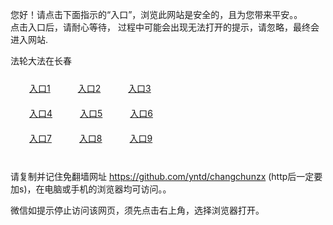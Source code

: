 您好！请点击下面指示的“入口”，浏览此网站是安全的，且为您带来平安。。 <br/>
点击入口后，请耐心等待， 过程中可能会出现无法打开的提示，请忽略，最终会进入网站. </br>

法轮大法在长春<br/>
<div style="padding:10px"><a style="margin:20px" target="_blank" href="https://d1hbfz1gl23p6p.cloudfront.net/2Qpsp?fhknfx" id="ccLink1" rel="nofollow">入口1</a> <a target="_blank" style="margin:20px" href="https://d742v2lul51gk.cloudfront.net/2Qpsp?iqkjzj" id="ccLink2" rel="nofollow">入口2</a> <a style="margin:20px" target="_blank" href="https://d353id5xw9mur0.cloudfront.net/2Qpsp?bqsli" id="ccLink3" rel="nofollow">入口3</a></div>

<div style="padding:10px" ><a style="margin:20px" target="_blank" href="https://d1hbfz1gl23p6p.cloudfront.net/2Qpsp?fhknfx" id="ccLink4" rel="nofollow">入口4</a> <a style="margin:20px" href="https://d742v2lul51gk.cloudfront.net/2Qpsp?iqkjzj" target="_blank" id="ccLink5" rel="nofollow">入口5</a> <a style="margin:20px" href="https://d353id5xw9mur0.cloudfront.net/2Qpsp?bqsli" target="_blank" id="ccLink6" rel="nofollow">入口6</a></div>

<div style="padding:10px"><a style="margin:20px" target="_blank" href="https://d1hbfz1gl23p6p.cloudfront.net/2Qpsp?fhknfx" id="ccLink7" rel="nofollow">入口7</a> <a style="margin:20px" href="https://d742v2lul51gk.cloudfront.net/2Qpsp?iqkjzj" target="_blank" id="ccLink8" rel="nofollow">入口8</a> <a style="margin:20px" target="_blank" href="https://d353id5xw9mur0.cloudfront.net/2Qpsp?bqsli" id="ccLink9" rel="nofollow">入口9</a></div>

<br/>



请复制并记住免翻墙网址 https://github.com/yntd/changchunzx (http后一定要加s)，在电脑或手机的浏览器均可访问。。<br/>

微信如提示停止访问该网页，须先点击右上角，选择浏览器打开。
